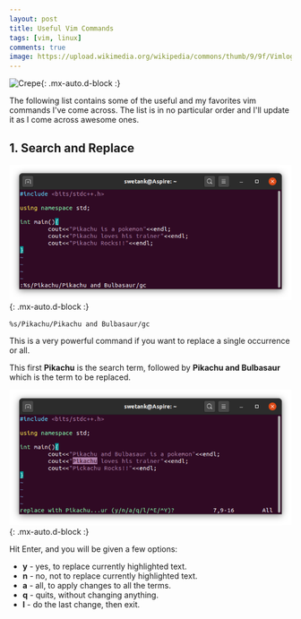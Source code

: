 ```yaml
---
layout: post
title: Useful Vim Commands 
tags: [vim, linux]
comments: true
image: https://upload.wikimedia.org/wikipedia/commons/thumb/9/9f/Vimlogo.svg/1200px-Vimlogo.svg.png
---
```


![Crepe](https://www.vim.org/images/vim_on_fire.gif){: .mx-auto.d-block :}

The following list contains some of the useful and my favorites vim commands I've come across. The list is in no particular order and I'll update it as I come across awesome ones. 

## 1. Search and Replace


![Crepe](/assets/img/posts/1/find-replace-command.png){: .mx-auto.d-block :}

~~~
%s/Pikachu/Pikachu and Bulbasaur/gc
~~~

This is a very powerful command if you want to replace a single occurrence or all.

This first **Pikachu** is the search term, followed by **Pikachu and Bulbasaur** which is the term to be replaced.

![Crepe](/assets/img/posts/1/replace-with-pikachu.png){: .mx-auto.d-block :}

Hit Enter, and you will be given a few options:
*   **y** - yes, to replace currently highlighted text.
*   **n** - no, not to replace currently highlighted text.
*   **a** - all, to apply changes to all the terms.
*   **q** - quits, without changing anything.
*   **l** - do the last change, then exit.


